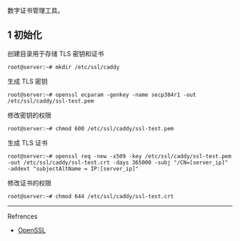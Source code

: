 数字证书管理工具。

## 1 初始化

创建目录用于存储 TLS 密钥和证书

```shell
root@server:~# mkdir /etc/ssl/caddy
```

生成 TLS 密钥

```shell
root@server:~# openssl ecparam -genkey -name secp384r1 -out /etc/ssl/caddy/ssl-test.pem
```

修改密钥的权限

```shell
root@server:~# chmod 600 /etc/ssl/caddy/ssl-test.pem
```

生成 TLS 证书

```shell
root@server:~# openssl req -new -x509 -key /etc/ssl/caddy/ssl-test.pem -out /etc/ssl/caddy/ssl-test.crt -days 365000 -subj "/CN=[server_ip]" -addext "subjectAltName = IP:[server_ip]"
```

修改证书的权限

```shell
root@server:~# chmod 644 /etc/ssl/caddy/ssl-test.crt
```

---

Refrences

- [OpenSSL](https://github.com/openssl/openssl)
